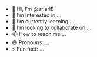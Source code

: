 - 👋 Hi, I’m @ariariB
- 👀 I’m interested in ...
- 🌱 I’m currently learning ...
- 💞️ I’m looking to collaborate on ...
- 📫 How to reach me ...
- 😄 Pronouns: ...
- ⚡ Fun fact: ...

<!---
ariariB/ariariB is a ✨ special ✨ repository because its `README.md` (this file) appears on your GitHub profile.
You can click the Preview link to take a look at your changes.
--->
